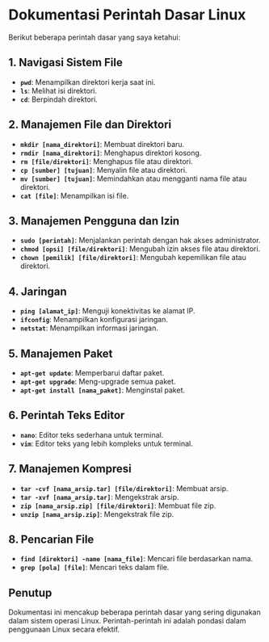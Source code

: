 # Dokumentasi Perintah Dasar Linux

Berikut beberapa perintah dasar yang saya ketahui:

## 1. Navigasi Sistem File
- **`pwd`**: Menampilkan direktori kerja saat ini.
- **`ls`**: Melihat isi direktori.
- **`cd`**: Berpindah direktori.

## 2. Manajemen File dan Direktori
- **`mkdir [nama_direktori]`**: Membuat direktori baru.
- **`rmdir [nama_direktori]`**: Menghapus direktori kosong.
- **`rm [file/direktori]`**: Menghapus file atau direktori.
- **`cp [sumber] [tujuan]`**: Menyalin file atau direktori.
- **`mv [sumber] [tujuan]`**: Memindahkan atau mengganti nama file atau direktori.
- **`cat [file]`**: Menampilkan isi file.

## 3. Manajemen Pengguna dan Izin
- **`sudo [perintah]`**: Menjalankan perintah dengan hak akses administrator.
- **`chmod [opsi] [file/direktori]`**: Mengubah izin akses file atau direktori.
- **`chown [pemilik] [file/direktori]`**: Mengubah kepemilikan file atau direktori.

## 4. Jaringan
- **`ping [alamat_ip]`**: Menguji konektivitas ke alamat IP.
- **`ifconfig`**: Menampilkan konfigurasi jaringan.
- **`netstat`**: Menampilkan informasi jaringan.

## 5. Manajemen Paket
- **`apt-get update`**: Memperbarui daftar paket.
- **`apt-get upgrade`**: Meng-upgrade semua paket.
- **`apt-get install [nama_paket]`**: Menginstal paket.

## 6. Perintah Teks Editor
- **`nano`**: Editor teks sederhana untuk terminal.
- **`vim`**: Editor teks yang lebih kompleks untuk terminal.

## 7. Manajemen Kompresi
- **`tar -cvf [nama_arsip.tar] [file/direktori]`**: Membuat arsip.
- **`tar -xvf [nama_arsip.tar]`**: Mengekstrak arsip.
- **`zip [nama_arsip.zip] [file/direktori]`**: Membuat file zip.
- **`unzip [nama_arsip.zip]`**: Mengekstrak file zip.

## 8. Pencarian File
- **`find [direktori] -name [nama_file]`**: Mencari file berdasarkan nama.
- **`grep [pola] [file]`**: Mencari teks dalam file.

## Penutup
Dokumentasi ini mencakup beberapa perintah dasar yang sering digunakan dalam sistem operasi Linux. Perintah-perintah ini adalah pondasi dalam penggunaan Linux secara efektif.
